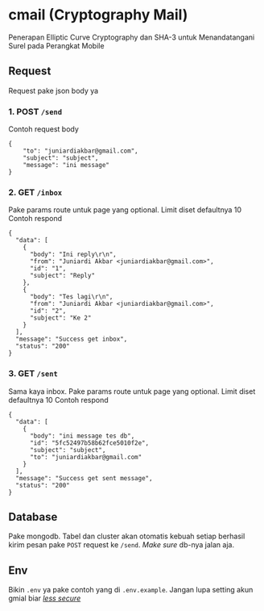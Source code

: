 # cmail (Cryptography Mail)

Penerapan Elliptic Curve Cryptography dan SHA-3 untuk Menandatangani Surel pada Perangkat Mobile

## Request

Request pake json body ya

### 1. POST `/send`

Contoh request body

```
{
	"to": "juniardiakbar@gmail.com",
	"subject": "subject",
	"message": "ini message"
}
```

### 2. GET `/inbox`

Pake params route untuk page yang optional. Limit diset defaultnya 10
Contoh respond

```
{
  "data": [
    {
      "body": "Ini reply\r\n",
      "from": "Juniardi Akbar <juniardiakbar@gmail.com>",
      "id": "1",
      "subject": "Reply"
    },
    {
      "body": "Tes lagi\r\n",
      "from": "Juniardi Akbar <juniardiakbar@gmail.com>",
      "id": "2",
      "subject": "Ke 2"
    }
  ],
  "message": "Success get inbox",
  "status": "200"
}
```

### 3. GET `/sent`

Sama kaya inbox. Pake params route untuk page yang optional. Limit diset defaultnya 10
Contoh respond

```
{
  "data": [
    {
      "body": "ini message tes db",
      "id": "5fc52497b58b62fce5010f2e",
      "subject": "subject",
      "to": "juniardiakbar@gmail.com"
    }
  ],
  "message": "Success get sent message",
  "status": "200"
}
```

## Database

Pake mongodb. Tabel dan cluster akan otomatis kebuah setiap berhasil kirim pesan pake `POST` request ke `/send`. <i>Make sure</i> db-nya jalan aja.

## Env

Bikin `.env` ya pake contoh yang di `.env.example`. Jangan lupa setting akun gmial biar [<i>less secure</i>](https://support.google.com/a/answer/6260879?hl=en)
